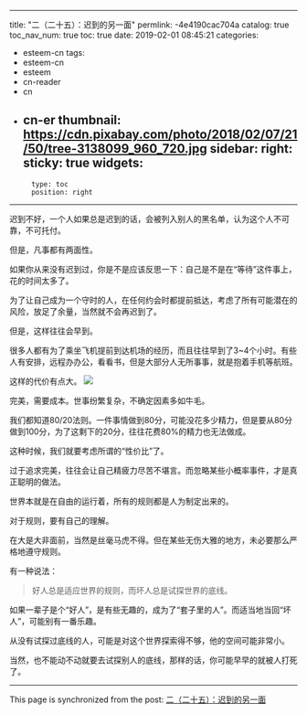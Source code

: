 
---
title: "二（二十五）：迟到的另一面"
permlink: -4e4190cac704a
catalog: true
toc_nav_num: true
toc: true
date: 2019-02-01 08:45:21
categories:
- esteem-cn
tags:
- esteem-cn
- esteem
- cn-reader
- cn
- cn-er
thumbnail: https://cdn.pixabay.com/photo/2018/02/07/21/50/tree-3138099_960_720.jpg
sidebar:
    right:
        sticky: true
widgets:
    -
        type: toc
        position: right
---


迟到不好，一个人如果总是迟到的话，会被列入别人的黑名单，认为这个人不可靠，不可托付。

但是，凡事都有两面性。

如果你从来没有迟到过，你是不是应该反思一下：自己是不是在“等待”这件事上，花的时间太多了。

为了让自己成为一个守时的人，在任何约会时都提前抵达，考虑了所有可能潜在的风险，放足了余量，当然就不会再迟到了。

但是，这样往往会早到。

很多人都有为了乘坐飞机提前到达机场的经历，而且往往早到了3~4个小时。有些人有安排，远程办办公，看看书，但是大部分人无所事事，就是抱着手机等航班。

这样的代价有点大。
![](https://cdn.pixabay.com/photo/2018/02/07/21/50/tree-3138099_960_720.jpg)

完美，需要成本。世事纷繁复杂，不确定因素多如牛毛。

我们都知道80/20法则。一件事情做到80分，可能没花多少精力，但是要从80分做到100分，为了这剩下的20分，往往花费80%的精力也无法做成。

这种时候，我们就要考虑所谓的“性价比”了。

过于追求完美，往往会让自己精疲力尽苦不堪言。而忽略某些小概率事件，才是真正聪明的做法。

世界本就是在自由的运行着，所有的规则都是人为制定出来的。

对于规则，要有自己的理解。

在大是大非面前，当然是丝毫马虎不得。但在某些无伤大雅的地方，未必要那么严格地遵守规则。

有一种说法：
>好人总是适应世界的规则，而坏人总是试探世界的底线。

如果一辈子是个“好人”，是有些无趣的，成为了“套子里的人”。而适当地当回“坏人”，可能别有一番乐趣。

从没有试探过底线的人，可能是对这个世界探索得不够，他的空间可能非常小。

当然，也不能动不动就要去试探别人的底线，那样的话，你可能早早的就被人打死了。

- - -

This page is synchronized from the post: [二（二十五）：迟到的另一面](https://steemit.com/@julian2013/-4e4190cac704a)
